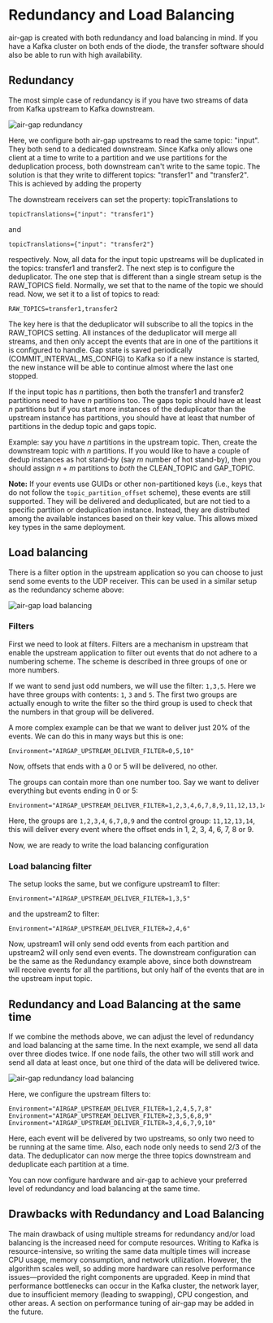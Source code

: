 # Redundancy and Load Balancing
air-gap is created with both redundancy and load balancing in mind. If you have a Kafka cluster on both ends of the diode, the transfer software should also be able to run with high availability.

## Redundancy
The most simple case of redundancy is if you have two streams of data from Kafka upstream to Kafka downstream.


![air-gap redundancy](img/air-gap%20redundancy.png)

Here, we configure both air-gap upstreams to read the same topic: "input". They both send to a dedicated downstream. Since Kafka only allows one client at a time to write to a partition and we use partitions for the deduplication process, both downstream can't write to the same topic. The solution is that they write to different topics: "transfer1" and "transfer2". This is achieved by adding the property 

The downstream receivers can set the property: topicTranslations to 
```
topicTranslations={"input": "transfer1"}
```
and
```
topicTranslations={"input": "transfer2"}
```
respectively. Now, all data for the input topic upstreams will be duplicated in the topics: transfer1 and transfer2. The next step is to configure the deduplicator. The one step that is different than a single stream setup is the RAW_TOPICS field. Normally, we set that to the name of the topic we should read. Now, we set it to a list of topics to read:
```
RAW_TOPICS=transfer1,transfer2
```

The key here is that the deduplicator will subscribe to all the topics in the RAW_TOPICS setting. All instances of the deduplicator will merge all streams, and then only accept the events that are in one of the partitions it is configured to handle. Gap state is saved periodically (COMMIT_INTERVAL_MS_CONFIG) to Kafka so if a new instance is started, the new instance will be able to continue almost where the last one stopped.

If the input topic has $n$ partitions, then both the transfer1 and transfer2 partitions need to have $n$ partitions too. The gaps topic should have at least $n$ partitions but if you start more instances of the deduplicator than the upstream instance has partitions, you should have at least that number of partitions in the dedup topic and gaps topic.

Example: say you have $n$ partitions in the upstream topic. Then, create the downstream topic with $n$ partitions. If you would like to have a couple of dedup instances as hot stand-by (say $m$ number of hot stand-by), then you should assign $n+m$ partitions to _both_ the CLEAN_TOPIC and GAP_TOPIC.

**Note:** If your events use GUIDs or other non-partitioned keys (i.e., keys that do not follow the `topic_partition_offset` scheme), these events are still supported. They will be delivered and deduplicated, but are not tied to a specific partition or deduplication instance. Instead, they are distributed among the available instances based on their key value. This allows mixed key types in the same deployment.

## Load balancing
There is a filter option in the upstream application so you can choose to just send some events to the UDP receiver. This can be used in a similar setup as the redundancy scheme above:

![air-gap load balancing](img/air-gap%20redundancy.png)

### Filters
First we need to look at filters. Filters are a mechanism in upstream that enable the upstream application to filter out events that do not adhere to a numbering scheme. The scheme is described in three groups of one or more numbers.

If we want to send just odd numbers, we will use the filter: `1,3,5`. Here we have three groups with contents: `1`, `3` and `5`. The first two groups are actually enough to write the filter so the third group is used to check that the numbers in that group will be delivered.

A more complex example can be that we want to deliver just 20% of the events. We can do this in many ways but this is one:
```
Environment="AIRGAP_UPSTREAM_DELIVER_FILTER=0,5,10" 
```
Now, offsets that ends with a 0 or 5 will be delivered, no other.

The groups can contain more than one number too. Say we want to deliver everything but events ending in 0 or 5:
```
Environment="AIRGAP_UPSTREAM_DELIVER_FILTER=1,2,3,4,6,7,8,9,11,12,13,14" 
```
Here, the groups are `1,2,3,4`, `6,7,8,9` and the control group: `11,12,13,14`, this will deliver every event where the offset ends in 1, 2, 3, 4, 6, 7, 8 or 9.

Now, we are ready to write the load balancing configuration

### Load balancing filter

The setup looks the same, but we configure upstream1 to filter:
```
Environment="AIRGAP_UPSTREAM_DELIVER_FILTER=1,3,5" 
```
and the upstream2 to filter:
```
Environment="AIRGAP_UPSTREAM_DELIVER_FILTER=2,4,6" 
```
Now, upstream1 will only send odd events from each partition and upstream2 will only send even events. The downstream configuration can be the same as the Redundancy example above, since both downstream will receive events for all the partitions, but only half of the events that are in the upstream input topic.

## Redundancy and Load Balancing at the same time
If we combine the methods above, we can adjust the level of redundancy and load balancing at the same time. In the next example, we send all data over three diodes twice. If one node fails, the other two will still work and send all data at least once, but one third of the data will be delivered twice.

![air-gap redundancy load balancing](img/air-gap%20redundancy-loadbalancing.png)

Here, we configure the upstream filters to:
```
Environment="AIRGAP_UPSTREAM_DELIVER_FILTER=1,2,4,5,7,8"
Environment="AIRGAP_UPSTREAM_DELIVER_FILTER=2,3,5,6,8,9"
Environment="AIRGAP_UPSTREAM_DELIVER_FILTER=3,4,6,7,9,10"
```
Here, each event will be delivered by two upstreams, so only two need to be running at the same time. Also, each node only needs to send 2/3 of the data. The deduplicator can now merge the three topics downstream and deduplicate each partition at a time. 

You can now configure hardware and air-gap to achieve your preferred level of redundancy and load balancing at the same time.

## Drawbacks with Redundancy and Load Balancing
The main drawback of using multiple streams for redundancy and/or load balancing is the increased need for compute resources. Writing to Kafka is resource-intensive, so writing the same data multiple times will increase CPU usage, memory consumption, and network utilization. However, the algorithm scales well, so adding more hardware can resolve performance issues—provided the right components are upgraded. Keep in mind that performance bottlenecks can occur in the Kafka cluster, the network layer, due to insufficient memory (leading to swapping), CPU congestion, and other areas. A section on performance tuning of air-gap may be added in the future.
